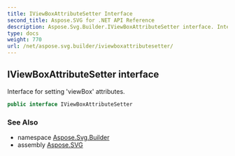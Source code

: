 ```yaml
---
title: IViewBoxAttributeSetter Interface
second_title: Aspose.SVG for .NET API Reference
description: Aspose.Svg.Builder.IViewBoxAttributeSetter interface. Interface for setting viewBox attributes
type: docs
weight: 770
url: /net/aspose.svg.builder/iviewboxattributesetter/
---
```

## IViewBoxAttributeSetter interface

Interface for setting 'viewBox' attributes.

```csharp
public interface IViewBoxAttributeSetter
```

### See Also

* namespace [Aspose.Svg.Builder](../../aspose.svg.builder/)
* assembly [Aspose.SVG](../../)
